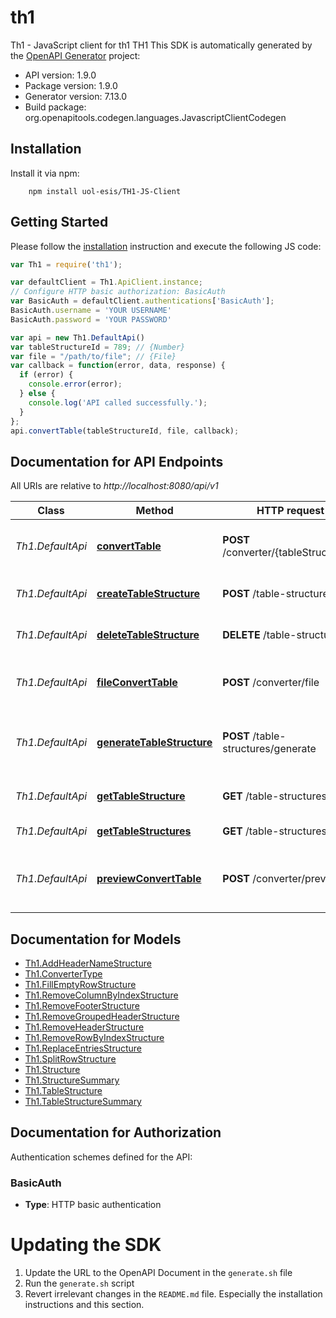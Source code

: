 # th1

Th1 - JavaScript client for th1
TH1
This SDK is automatically generated by the [OpenAPI Generator](https://openapi-generator.tech) project:

- API version: 1.9.0
- Package version: 1.9.0
- Generator version: 7.13.0
- Build package: org.openapitools.codegen.languages.JavascriptClientCodegen

## Installation

Install it via npm:

```shell
    npm install uol-esis/TH1-JS-Client
```

## Getting Started

Please follow the [installation](#installation) instruction and execute the following JS code:

```javascript
var Th1 = require('th1');

var defaultClient = Th1.ApiClient.instance;
// Configure HTTP basic authorization: BasicAuth
var BasicAuth = defaultClient.authentications['BasicAuth'];
BasicAuth.username = 'YOUR USERNAME'
BasicAuth.password = 'YOUR PASSWORD'

var api = new Th1.DefaultApi()
var tableStructureId = 789; // {Number} 
var file = "/path/to/file"; // {File} 
var callback = function(error, data, response) {
  if (error) {
    console.error(error);
  } else {
    console.log('API called successfully.');
  }
};
api.convertTable(tableStructureId, file, callback);

```

## Documentation for API Endpoints

All URIs are relative to *http://localhost:8080/api/v1*

Class | Method | HTTP request | Description
------------ | ------------- | ------------- | -------------
*Th1.DefaultApi* | [**convertTable**](docs/DefaultApi.md#convertTable) | **POST** /converter/{tableStructureId} | Convert a table and save it to the database
*Th1.DefaultApi* | [**createTableStructure**](docs/DefaultApi.md#createTableStructure) | **POST** /table-structures | Create a new table structure
*Th1.DefaultApi* | [**deleteTableStructure**](docs/DefaultApi.md#deleteTableStructure) | **DELETE** /table-structures | Delete table structure by id
*Th1.DefaultApi* | [**fileConvertTable**](docs/DefaultApi.md#fileConvertTable) | **POST** /converter/file | Convert a table and return the result as a file
*Th1.DefaultApi* | [**generateTableStructure**](docs/DefaultApi.md#generateTableStructure) | **POST** /table-structures/generate | Generate a tableStructure and return the result as a json
*Th1.DefaultApi* | [**getTableStructure**](docs/DefaultApi.md#getTableStructure) | **GET** /table-structures/{id} | Get a table structure by id
*Th1.DefaultApi* | [**getTableStructures**](docs/DefaultApi.md#getTableStructures) | **GET** /table-structures | Get all table structures
*Th1.DefaultApi* | [**previewConvertTable**](docs/DefaultApi.md#previewConvertTable) | **POST** /converter/preview | Convert a table and return a preview of the result


## Documentation for Models

 - [Th1.AddHeaderNameStructure](docs/AddHeaderNameStructure.md)
 - [Th1.ConverterType](docs/ConverterType.md)
 - [Th1.FillEmptyRowStructure](docs/FillEmptyRowStructure.md)
 - [Th1.RemoveColumnByIndexStructure](docs/RemoveColumnByIndexStructure.md)
 - [Th1.RemoveFooterStructure](docs/RemoveFooterStructure.md)
 - [Th1.RemoveGroupedHeaderStructure](docs/RemoveGroupedHeaderStructure.md)
 - [Th1.RemoveHeaderStructure](docs/RemoveHeaderStructure.md)
 - [Th1.RemoveRowByIndexStructure](docs/RemoveRowByIndexStructure.md)
 - [Th1.ReplaceEntriesStructure](docs/ReplaceEntriesStructure.md)
 - [Th1.SplitRowStructure](docs/SplitRowStructure.md)
 - [Th1.Structure](docs/Structure.md)
 - [Th1.StructureSummary](docs/StructureSummary.md)
 - [Th1.TableStructure](docs/TableStructure.md)
 - [Th1.TableStructureSummary](docs/TableStructureSummary.md)


## Documentation for Authorization


Authentication schemes defined for the API:
### BasicAuth

- **Type**: HTTP basic authentication


# Updating the SDK

1. Update the URL to the OpenAPI Document in the `generate.sh` file
2. Run the `generate.sh` script
3. Revert irrelevant changes in the `README.md` file. Especially the installation instructions and this section.
